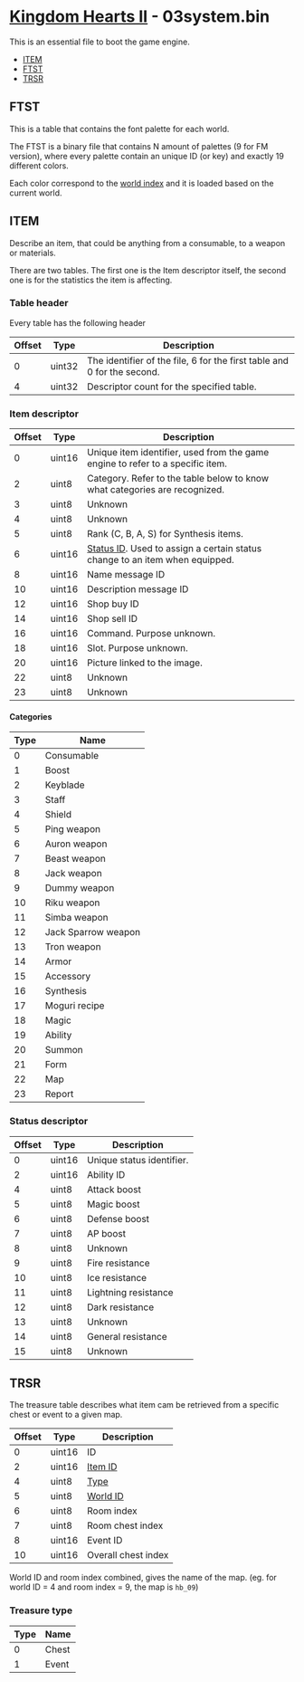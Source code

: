 # [Kingdom Hearts II](../../index.md) - 03system.bin

This is an essential file to boot the game engine.

* [ITEM](#item)
* [FTST](#ftst)
* [TRSR](#trsr)

## FTST

This is a table that contains the font palette for each world.

The FTST is a binary file that contains N amount of palettes (9 for FM version), where every palette contain an unique ID (or key) and exactly 19 different colors.

Each color correspond to the [world index](../../worlds.md) and it is loaded based on the current world.

## ITEM

Describe an item, that could be anything from a consumable, to a weapon or materials.

There are two tables. The first one is the Item descriptor itself, the second one is for the statistics the item is affecting.

### Table header

Every table has the following header

| Offset | Type | Description |
|--------|---------------|-------------|
| 0      | uint32 | The identifier of the file, 6 for the first table and 0 for the second. |
| 4      | uint32 | Descriptor count for the specified table. |

### Item descriptor

| Offset | Type | Description |
|--------|---------------|-------------|
| 0      | uint16 | Unique item identifier, used from the game engine to refer to a specific item. |
| 2      | uint8  | Category. Refer to the table below to know what categories are recognized. |
| 3      | uint8  | Unknown |
| 4      | uint8  | Unknown |
| 5      | uint8  | Rank (C, B, A, S) for Synthesis items. |
| 6      | uint16 | [Status ID](#status-descriptor). Used to assign a certain status change to an item when equipped. |
| 8      | uint16 | Name message ID |
| 10     | uint16 | Description message ID |
| 12     | uint16 | Shop buy ID |
| 14     | uint16 | Shop sell ID |
| 16     | uint16 | Command. Purpose unknown. |
| 18     | uint16 | Slot. Purpose unknown. |
| 20     | uint16 | Picture linked to the image. |
| 22     | uint8  | Unknown |
| 23     | uint8  | Unknown |

#### Categories

| Type | Name
|------|------|
| 0    | Consumable
| 1    | Boost
| 2    | Keyblade
| 3    | Staff
| 4    | Shield
| 5    | Ping weapon
| 6    | Auron weapon
| 7    | Beast weapon
| 8    | Jack weapon
| 9    | Dummy weapon
| 10   | Riku weapon
| 11   | Simba weapon
| 12   | Jack Sparrow weapon
| 13   | Tron weapon
| 14   | Armor
| 15   | Accessory
| 16   | Synthesis
| 17   | Moguri recipe
| 18   | Magic
| 19   | Ability
| 20   | Summon
| 21   | Form
| 22   | Map
| 23   | Report

### Status descriptor

| Offset | Type   | Description |
|--------|--------|-------------|
| 0      | uint16 | Unique status identifier. |
| 2      | uint16 | Ability ID |
| 4      | uint8  | Attack boost |
| 5      | uint8  | Magic boost |
| 6      | uint8  | Defense boost |
| 7      | uint8  | AP boost |
| 8      | uint8  | Unknown |
| 9      | uint8  | Fire resistance |
| 10     | uint8  | Ice resistance |
| 11     | uint8  | Lightning resistance |
| 12     | uint8  | Dark resistance |
| 13     | uint8  | Unknown |
| 14     | uint8  | General resistance |
| 15     | uint8  | Unknown |

## TRSR

The treasure table describes what item cam be retrieved from a specific chest or event to a given map.

| Offset | Type   | Description |
|--------|--------|-------------|
| 0      | uint16 | ID
| 2      | uint16 | [Item ID](#item-descriptor)
| 4      | uint8  | [Type](#treasure-type)
| 5      | uint8  | [World ID](../../worlds.md)
| 6      | uint8  | Room index
| 7      | uint8  | Room chest index
| 8      | uint16 | Event ID
| 10     | uint16 | Overall chest index

World ID and room index combined, gives the name of the map. (eg. for world ID = 4 and room index = 9, the map is `hb_09`)

### Treasure type

| Type | Name
|------|------|
| 0    | Chest
| 1    | Event
